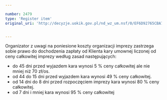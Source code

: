 ```yaml
---

number: 2479
type: 'Register item'
original_uri: 'http://decyzje.uokik.gov.pl/nd_wz_um.nsf/0/EF6D92765CBA7500C12578EE00429ADF?OpenDocument'


---
```


Organizator z uwagi na poniesione koszty organizacji imprezy zastrzega sobie prawo do dochodzenia zapłaty od Klienta kary umownej liczonej od ceny całkowitej imprezy według zasad następujących:  
- do 45 dni przed wyjazdem kara wynosi 5 % ceny całkowitej ale nie mniej niż 70 zł/os.  
- od 44 do 15 dni przed wyjazdem kara wynosi 49 % ceny całkowitej.
- od 14 dni do 8 dni przed rozpoczęciem imprezy kara wynosi 80 % ceny całkowitej.      
- od 7 dni i mniej kara wynosi 95 % ceny całkowitej
